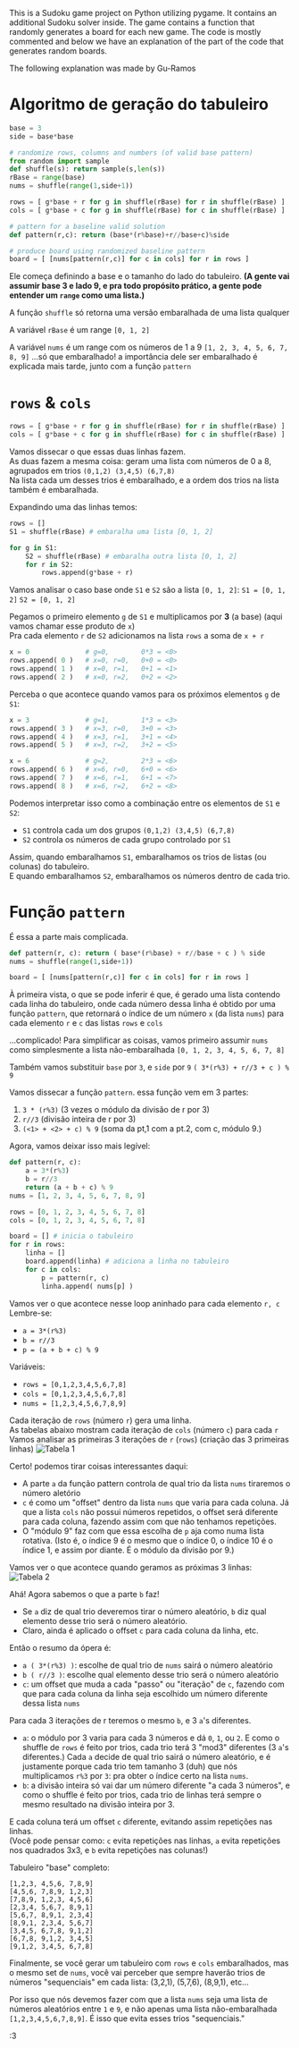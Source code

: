 This is a Sudoku game project on Python utilizing pygame. It contains an additional Sudoku solver inside. 
The game contains a function that randomly generates a board for each new game. 
The code is mostly commented and below we have an explanation of the part of the code that generates random boards.

The following explanation was made by Gu-Ramos
# Algoritmo de geração do tabuleiro
```python
base = 3
side = base*base

# randomize rows, columns and numbers (of valid base pattern)
from random import sample
def shuffle(s): return sample(s,len(s))
rBase = range(base)
nums = shuffle(range(1,side+1))

rows = [ g*base + r for g in shuffle(rBase) for r in shuffle(rBase) ]
cols = [ g*base + c for g in shuffle(rBase) for c in shuffle(rBase) ]

# pattern for a baseline valid solution
def pattern(r,c): return (base*(r%base)+r//base+c)%side

# produce board using randomized baseline pattern
board = [ [nums[pattern(r,c)] for c in cols] for r in rows ]
```

Ele começa definindo a base e o tamanho do lado do tabuleiro.
**(A gente vai assumir base 3 e lado 9, e pra todo propósito prático, a gente pode entender um `range` como uma lista.)**


A função `shuffle` só retorna uma versão embaralhada de uma lista qualquer

A variável `rBase` é um range `[0, 1, 2]`

A variável `nums` é um range com os números de 1 a 9 `[1, 2, 3, 4, 5, 6, 7, 8, 9]`
...só que embaralhado!
a importância dele ser embaralhado é explicada mais tarde, junto com a função `pattern`



# `rows` & `cols`
```python
rows = [ g*base + r for g in shuffle(rBase) for r in shuffle(rBase) ]
cols = [ g*base + c for g in shuffle(rBase) for c in shuffle(rBase) ]
```

Vamos dissecar o que essas duas linhas fazem.\
As duas fazem a mesma coisa: geram uma lista com números de 0 a 8, agrupados em trios `(0,1,2) (3,4,5) (6,7,8)`\
Na lista cada um desses trios é embaralhado, e a ordem dos trios na lista também é embaralhada.

Expandindo uma das linhas temos:
```python
rows = []
S1 = shuffle(rBase) # embaralha uma lista [0, 1, 2]

for g in S1:
	S2 = shuffle(rBase) # embaralha outra lista [0, 1, 2]
	for r in S2:
		rows.append(g*base + r)
```

Vamos analisar o caso base onde `S1`  e `S2` são a lista `[0, 1, 2]`:
`S1 = [0, 1, 2]`
`S2 = [0, 1, 2]`

Pegamos o primeiro elemento `g` de `S1` e multiplicamos por **3** (a base)
(aqui vamos chamar esse produto de `x`)\
Pra cada elemento `r` de `S2` adicionamos na lista `rows` a soma de `x + r`
```python
x = 0              # g=0,        0*3 = <0>
rows.append( 0 )   # x=0, r=0,   0+0 = <0>
rows.append( 1 )   # x=0, r=1,   0+1 = <1>
rows.append( 2 )   # x=0, r=2,   0+2 = <2>
```

Perceba o que acontece quando vamos para os próximos elementos `g` de `S1`:
```python
x = 3              # g=1,        1*3 = <3>
rows.append( 3 )   # x=3, r=0,   3+0 = <3>
rows.append( 4 )   # x=3, r=1,   3+1 = <4>
rows.append( 5 )   # x=3, r=2,   3+2 = <5>

x = 6              # g=2,        2*3 = <6>
rows.append( 6 )   # x=6, r=0,   6+0 = <6>
rows.append( 7 )   # x=6, r=1,   6+1 = <7>
rows.append( 8 )   # x=6, r=2,   6+2 = <8>
```

Podemos interpretar isso como a combinação entre os elementos de `S1` e `S2`:
- `S1` controla cada um dos grupos `(0,1,2) (3,4,5) (6,7,8)`
- `S2` controla os números de cada grupo controlado por `S1`

Assim, quando embaralhamos `S1`, embaralhamos os trios de listas (ou colunas) do tabuleiro.\
E quando embaralhamos `S2`, embaralhamos os números dentro de cada trio.

# Função `pattern`
É essa a parte mais complicada.
```python
def pattern(r, c): return ( base*(r%base) + r//base + c ) % side
nums = shuffle(range(1,side+1))

board = [ [nums[pattern(r,c)] for c in cols] for r in rows ]
```

À primeira vista, o que se pode inferir é que, é gerado uma lista contendo cada linha do tabuleiro, onde cada número dessa linha é obtido por uma função `pattern`, que retornará o índice de um número `x` (da lista `nums`) para cada elemento `r` e `c` das listas `rows` e `cols`

...complicado!
Para simplificar as coisas, vamos primeiro assumir `nums` como simplesmente a lista não-embaralhada `[0, 1, 2, 3, 4, 5, 6, 7, 8]`

Também vamos substituir `base` por `3`, e `side` por `9`
`( 3*(r%3) + r//3 + c ) % 9`

Vamos dissecar a função `pattern`.
essa função vem em 3 partes:
1. `3 * (r%3)` (3 vezes o módulo da divisão de r por 3)
2. `r//3` (divisão inteira de r por 3)
3. `(<1> + <2> + c) % 9` (soma da pt,1 com a pt.2, com c, módulo 9.)

Agora, vamos deixar isso mais legível:
```python
def pattern(r, c):
	a = 3*(r%3)
	b = r//3
	return (a + b + c) % 9
nums = [1, 2, 3, 4, 5, 6, 7, 8, 9]

rows = [0, 1, 2, 3, 4, 5, 6, 7, 8]
cols = [0, 1, 2, 3, 4, 5, 6, 7, 8]

board = [] # inicia o tabuleiro
for r in rows:
	linha = []
	board.append(linha) # adiciona a linha no tabuleiro
	for c in cols:
		p = pattern(r, c)
		linha.append( nums[p] )
```

Vamos ver o que acontece nesse loop aninhado para cada elemento `r, c`
Lembre-se:
- `a = 3*(r%3)`
- `b = r//3`
- `p = (a + b + c) % 9`

Variáveis:

- `rows = [0,1,2,3,4,5,6,7,8]`
- `cols = [0,1,2,3,4,5,6,7,8]`
- `nums = [1,2,3,4,5,6,7,8,9]`

Cada iteração de `rows` (número `r`) gera uma linha.\
As tabelas abaixo mostram cada iteração de `cols` (número `c`) para cada `r`\
Vamos analisar as primeiras 3 iterações de `r` (`rows`) (criação das 3 primeiras linhas)
![Tabela 1](https://i.imgur.com/hbCbb2D.png)

Certo! podemos tirar coisas interessantes daqui:
- A parte `a` da função pattern controla de qual trio da lista `nums` tiraremos o número aletório
- `c` é como um "offset" dentro da lista `nums` que varia para cada coluna. Já que a lista `cols` não possui números repetidos, o offset será diferente para cada coluna, fazendo assim com que não tenhamos repetições.
- O "módulo 9" faz com que essa escolha de `p`  aja como numa lista rotativa. (Isto é, o índice 9 é o mesmo que o índice 0, o índice 10 é o índice 1, e assim por diante. É o módulo da divisão por 9.)

Vamos ver o que acontece quando geramos as próximas 3 linhas:
![Tabela 2](https://i.imgur.com/IdyZnZV.png)

Ahá! Agora sabemos o que a parte `b` faz!
- Se `a` diz de qual trio deveremos tirar o número aleatório, `b` diz qual elemento desse trio será o número aleatório.
- Claro, ainda é aplicado o offset `c` para cada coluna da linha, etc.

Então o resumo da ópera é:
- `a ( 3*(r%3) )`: escolhe de qual trio de `nums` sairá o número aleatório
- `b ( r//3 )`: escolhe qual elemento desse trio será o número aleatório
- `c`: um offset que muda a cada "passo" ou "iteração" de `c`, fazendo com que para cada coluna da linha seja escolhido um número diferente dessa lista `nums`

Para cada 3 iterações de r teremos o mesmo `b`, e 3 `a`'s diferentes.
- `a`: o módulo por 3 varia para cada 3 números e dá `0`, `1`, ou `2`. E como o shuffle de `rows` é feito por trios, cada trio terá 3 "mod3" diferentes (3 `a`'s diferentes.) Cada `a` decide de qual trio sairá o número aleatório, e é justamente porque cada trio tem tamanho 3 (duh) que nós multiplicamos `r%3` por `3`: pra obter o índice certo na lista `nums`.
- `b`: a divisão inteira só vai dar um número diferente "a cada 3 números", e como o shuffle é feito por trios, cada trio de linhas terá sempre o mesmo resultado na divisão inteira por 3.

E cada coluna terá um offset `c` diferente, evitando assim repetições nas linhas.\
(Você pode pensar como: `c` evita repetições nas linhas, `a` evita repetições nos quadrados 3x3, e `b` evita repetições nas colunas!)

Tabuleiro "base" completo:
```
[1,2,3, 4,5,6, 7,8,9]
[4,5,6, 7,8,9, 1,2,3]
[7,8,9, 1,2,3, 4,5,6]
[2,3,4, 5,6,7, 8,9,1]
[5,6,7, 8,9,1, 2,3,4]
[8,9,1, 2,3,4, 5,6,7]
[3,4,5, 6,7,8, 9,1,2]
[6,7,8, 9,1,2, 3,4,5]
[9,1,2, 3,4,5, 6,7,8]
```

Finalmente, se você gerar um tabuleiro com `rows` e `cols` embaralhados, mas o mesmo set de `nums`, você vai perceber que sempre haverão trios de números "sequenciais" em cada lista: (3,2,1), (5,7,6), (8,9,1), etc...

Por isso que nós devemos fazer com que a lista `nums` seja uma lista de números aleatórios entre `1` e `9`, e não apenas uma lista não-embaralhada `[1,2,3,4,5,6,7,8,9]`. É isso que evita esses trios "sequenciais."

:3
